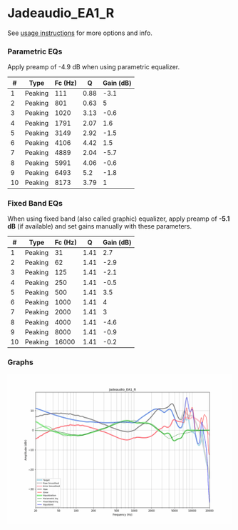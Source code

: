 # Jadeaudio_EA1_R
See [usage instructions](https://github.com/jaakkopasanen/AutoEq#usage) for more options and info.

### Parametric EQs
Apply preamp of -4.9 dB when using parametric equalizer.

|   # | Type    |   Fc (Hz) |    Q |   Gain (dB) |
|-----|---------|-----------|------|-------------|
|   1 | Peaking |       111 | 0.88 |        -3.1 |
|   2 | Peaking |       801 | 0.63 |         5   |
|   3 | Peaking |      1020 | 3.13 |        -0.6 |
|   4 | Peaking |      1791 | 2.07 |         1.6 |
|   5 | Peaking |      3149 | 2.92 |        -1.5 |
|   6 | Peaking |      4106 | 4.42 |         1.5 |
|   7 | Peaking |      4889 | 2.04 |        -5.7 |
|   8 | Peaking |      5991 | 4.06 |        -0.6 |
|   9 | Peaking |      6493 | 5.2  |        -1.8 |
|  10 | Peaking |      8173 | 3.79 |         1   |

### Fixed Band EQs
When using fixed band (also called graphic) equalizer, apply preamp of **-5.1 dB** (if available) and set gains manually with these parameters.

|   # | Type    |   Fc (Hz) |    Q |   Gain (dB) |
|-----|---------|-----------|------|-------------|
|   1 | Peaking |        31 | 1.41 |         2.7 |
|   2 | Peaking |        62 | 1.41 |        -2.9 |
|   3 | Peaking |       125 | 1.41 |        -2.1 |
|   4 | Peaking |       250 | 1.41 |        -0.5 |
|   5 | Peaking |       500 | 1.41 |         3.5 |
|   6 | Peaking |      1000 | 1.41 |         4   |
|   7 | Peaking |      2000 | 1.41 |         3   |
|   8 | Peaking |      4000 | 1.41 |        -4.6 |
|   9 | Peaking |      8000 | 1.41 |        -0.9 |
|  10 | Peaking |     16000 | 1.41 |        -0.2 |

### Graphs
![](./Jadeaudio_EA1_R.png)
